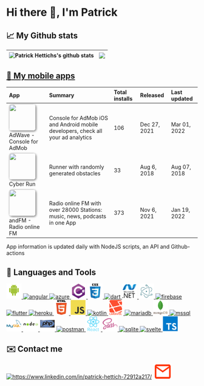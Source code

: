 # Hi there 👋, I'm Patrick

## :chart_with_upwards_trend: My Github stats
| <img align="center" src="https://github-readme-stats.vercel.app/api?username=pat992&show_icons=true&include_all_commits=true&theme=dracula&hide_border=true" alt="Patrick Hettichs's github stats" />| <img align="center" src="https://github-readme-stats.vercel.app/api/top-langs/?username=pat992&layout=compact&theme=dracula&hide_border=true&langs_count=10" />|
| ------------- | ------------- |

## [:iphone: My mobile apps](https://play.google.com/store/apps/developer?id=2DEE)
|App|Summary|Total installs|Released|Last updated
|:---|:---|:---|:---|:---|
[<img src="https://play-lh.googleusercontent.com/fiNgboz1eIrYSy5NHB2FeMJtoIo55Jls7tJPYvBAQJkAJeYf-8Dtn49eo760qoWDrFHf" width="70" height="70" style="border-radius:10%;box-shadow:2px 2px 5px grey;">](https://play.google.com/store/apps/details?id=htth.admob.android.AdWave&hl=en&gl=us)</br>AdWave - Console for AdMob|Console for AdMob iOS and Android mobile developers, check all your ad analytics|106|Dec 27, 2021|Mar 01, 2022
[<img src="https://play-lh.googleusercontent.com/vo5ljZfIzCO3NIgElwE4VQHVuT0hbUCRFvH7CX4FxvaDdY8gfXvbrZmWrXa17LQt5A" width="70" height="70" style="border-radius:10%;box-shadow:2px 2px 5px grey;">](https://play.google.com/store/apps/details?id=com.by2DEE.CyberRun&hl=en&gl=us)</br>Cyber Run|Runner with randomly generated obstacles|33|Aug 6, 2018|Aug 07, 2018
[<img src="https://play-lh.googleusercontent.com/gjB9hinll_gj5iEGSf5g8d26R9G_HRPIRQQHwCIS98lvj5ozJRtt1GZJwgLZ-bGUzoY-" width="70" height="70" style="border-radius:10%;box-shadow:2px 2px 5px grey;">](https://play.google.com/store/apps/details?id=com.htth.and_fm&hl=en&gl=us)</br>andFM - Radio online FM|Radio online FM with over 28000 Stations:  music, news, podcasts in one App|373|Nov 6, 2021|Jan 19, 2022

App information is updated daily with NodeJS scripts, an API and Github-actions
## :hammer: Languages and Tools
<p align="left"> <a href="https://developer.android.com" target="_blank" rel="noreferrer"> <img src="https://raw.githubusercontent.com/devicons/devicon/master/icons/android/android-original-wordmark.svg" alt="android" width="40" height="40"/> </a> <a href="https://angular.io" target="_blank" rel="noreferrer"> <img src="https://angular.io/assets/images/logos/angular/angular.svg" alt="angular" width="40" height="40"/> </a> <a href="https://azure.microsoft.com/en-in/" target="_blank" rel="noreferrer"> <img src="https://www.vectorlogo.zone/logos/microsoft_azure/microsoft_azure-icon.svg" alt="azure" width="40" height="40"/> </a> <a href="https://www.w3schools.com/cs/" target="_blank" rel="noreferrer"> <img src="https://raw.githubusercontent.com/devicons/devicon/master/icons/csharp/csharp-original.svg" alt="csharp" width="40" height="40"/> </a> <a href="https://www.w3schools.com/css/" target="_blank" rel="noreferrer"> <img src="https://raw.githubusercontent.com/devicons/devicon/master/icons/css3/css3-original-wordmark.svg" alt="css3" width="40" height="40"/> </a> <a href="https://dart.dev" target="_blank" rel="noreferrer"> <img src="https://www.vectorlogo.zone/logos/dartlang/dartlang-icon.svg" alt="dart" width="40" height="40"/> </a> <a href="https://dotnet.microsoft.com/" target="_blank" rel="noreferrer"> <img src="https://raw.githubusercontent.com/devicons/devicon/master/icons/dot-net/dot-net-original-wordmark.svg" alt="dotnet" width="40" height="40"/> </a> <a href="https://www.electronjs.org" target="_blank" rel="noreferrer"> <img src="https://raw.githubusercontent.com/devicons/devicon/master/icons/electron/electron-original.svg" alt="electron" width="40" height="40"/> </a> <a href="https://firebase.google.com/" target="_blank" rel="noreferrer"> <img src="https://www.vectorlogo.zone/logos/firebase/firebase-icon.svg" alt="firebase" width="40" height="40"/> </a> <a href="https://flutter.dev" target="_blank" rel="noreferrer"> <img src="https://www.vectorlogo.zone/logos/flutterio/flutterio-icon.svg" alt="flutter" width="40" height="40"/> </a> <a href="https://heroku.com" target="_blank" rel="noreferrer"> <img src="https://www.vectorlogo.zone/logos/heroku/heroku-icon.svg" alt="heroku" width="40" height="40"/> </a> <a href="https://www.w3.org/html/" target="_blank" rel="noreferrer"> <img src="https://raw.githubusercontent.com/devicons/devicon/master/icons/html5/html5-original-wordmark.svg" alt="html5" width="40" height="40"/> </a> <a href="https://developer.mozilla.org/en-US/docs/Web/JavaScript" target="_blank" rel="noreferrer"> <img src="https://raw.githubusercontent.com/devicons/devicon/master/icons/javascript/javascript-original.svg" alt="javascript" width="40" height="40"/> </a> <a href="https://kotlinlang.org" target="_blank" rel="noreferrer"> <img src="https://www.vectorlogo.zone/logos/kotlinlang/kotlinlang-icon.svg" alt="kotlin" width="40" height="40"/> </a> <a href="https://laravel.com/" target="_blank" rel="noreferrer"> <img src="https://raw.githubusercontent.com/devicons/devicon/master/icons/laravel/laravel-plain-wordmark.svg" alt="laravel" width="40" height="40"/> </a> <a href="https://mariadb.org/" target="_blank" rel="noreferrer"> <img src="https://www.vectorlogo.zone/logos/mariadb/mariadb-icon.svg" alt="mariadb" width="40" height="40"/> </a> <a href="https://www.mongodb.com/" target="_blank" rel="noreferrer"> <img src="https://raw.githubusercontent.com/devicons/devicon/master/icons/mongodb/mongodb-original-wordmark.svg" alt="mongodb" width="40" height="40"/> </a> <a href="https://www.microsoft.com/en-us/sql-server" target="_blank" rel="noreferrer"> <img src="https://www.svgrepo.com/show/303229/microsoft-sql-server-logo.svg" alt="mssql" width="40" height="40"/> </a> <a href="https://www.mysql.com/" target="_blank" rel="noreferrer"> <img src="https://raw.githubusercontent.com/devicons/devicon/master/icons/mysql/mysql-original-wordmark.svg" alt="mysql" width="40" height="40"/> </a> <a href="https://nodejs.org" target="_blank" rel="noreferrer"> <img src="https://raw.githubusercontent.com/devicons/devicon/master/icons/nodejs/nodejs-original-wordmark.svg" alt="nodejs" width="40" height="40"/> </a> <a href="https://www.php.net" target="_blank" rel="noreferrer"> <img src="https://raw.githubusercontent.com/devicons/devicon/master/icons/php/php-original.svg" alt="php" width="40" height="40"/> </a> <a href="https://postman.com" target="_blank" rel="noreferrer"> <img src="https://www.vectorlogo.zone/logos/getpostman/getpostman-icon.svg" alt="postman" width="40" height="40"/> </a> <a href="https://reactjs.org/" target="_blank" rel="noreferrer"> <img src="https://raw.githubusercontent.com/devicons/devicon/master/icons/react/react-original-wordmark.svg" alt="react" width="40" height="40"/> </a> <a href="https://sass-lang.com" target="_blank" rel="noreferrer"> <img src="https://raw.githubusercontent.com/devicons/devicon/master/icons/sass/sass-original.svg" alt="sass" width="40" height="40"/> </a> <a href="https://www.sqlite.org/" target="_blank" rel="noreferrer"> <img src="https://www.vectorlogo.zone/logos/sqlite/sqlite-icon.svg" alt="sqlite" width="40" height="40"/> </a> <a href="https://svelte.dev" target="_blank" rel="noreferrer"> <img src="https://upload.wikimedia.org/wikipedia/commons/1/1b/Svelte_Logo.svg" alt="svelte" width="40" height="40"/> </a> <a href="https://www.typescriptlang.org/" target="_blank" rel="noreferrer"> <img src="https://raw.githubusercontent.com/devicons/devicon/master/icons/typescript/typescript-original.svg" alt="typescript" width="40" height="40"/> </a> </p>

## :envelope: Contact me
<p align="left">
<a href="https://www.linkedin.com/in/patrick-hettich-72912a217/" target="blank"><img src="https://raw.githubusercontent.com/rahuldkjain/github-profile-readme-generator/master/src/images/icons/Social/linked-in-alt.svg" alt="https://www.linkedin.com/in/patrick-hettich-72912a217/" height="40" width="40" /></a>
<a href="mailto: patrick_hettich@hotmail.com"><img src="./img/email.png" width="50" height="40" /></a>
</p>
